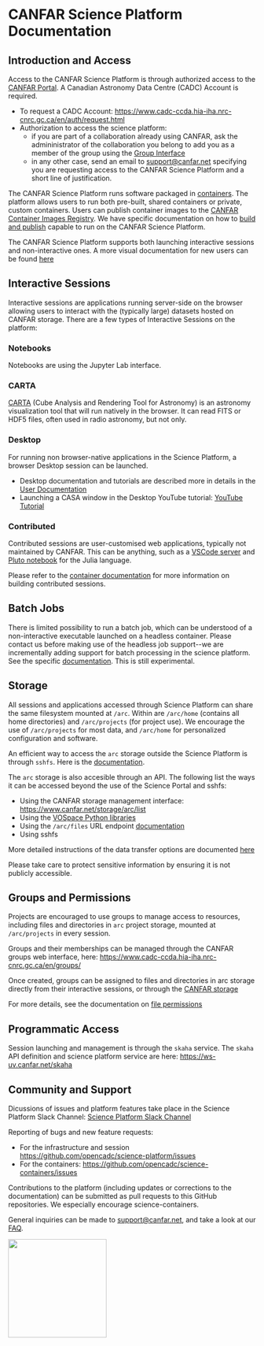 # CANFAR Science Platform Documentation

## Introduction and Access

Access to the CANFAR Science Platform is through authorized access to the [CANFAR Portal](https://www.canfar.net). A Canadian Astronomy Data Centre (CADC) Account is required.
- To request a CADC Account:  https://www.cadc-ccda.hia-iha.nrc-cnrc.gc.ca/en/auth/request.html
- Authorization to access the science platform:
  - if you are part of a collaboration already using CANFAR, ask the admininistrator of the collaboration you belong to add you as a member of the group using the [Group Interface](https://www.cadc-ccda.hia-iha.nrc-cnrc.gc.ca/en/groups/)
  - in any other case, send an email to [support@canfar.net](mailto:support@canfar.net) specifying you are requesting access to the CANFAR Science Platform and a short line of justification.

The CANFAR Science Platform runs software packaged in [containers](https://www.docker.com/resources/what-container/). The platform allows users to run both pre-built, shared containers or private, custom containers. Users can publish container images to the [CANFAR Container Images Registry](https://images.canfar.net).  We have specific documentation on how to [build and publish](containers.md) capable to run on the CANFAR Science Platform.

The CANFAR Science Platform supports both launching interactive sessions and non-interactive ones. A more visual documentation for new users can be found [here](https://canfar-scienceportal.readthedocs.io/en/latest/) 

## Interactive Sessions

Interactive sessions are applications running server-side on the browser allowing users to interact with the (typically large) datasets hosted on CANFAR storage. There are a few types of Interactive Sessions on the platform:

### Notebooks
Notebooks are using the Jupyter Lab interface.

### CARTA 
[CARTA](https://cartavis.org/) (Cube Analysis and Rendering Tool for Astronomy) is an astronomy visualization tool that will run natively in the browser. It can read FITS or HDF5 files, often used in radio astronomy, but not only.

### Desktop

For running non browser-native applications in the Science Platform, a browser Desktop session can be launched.
- Desktop documentation and tutorials are described more in details in the [User Documentation](https://canfar-scienceportal.readthedocs.io/en/latest/NewUser/LaunchDesktop.html)
- Launching a CASA window in the Desktop YouTube tutorial:  [YouTube Tutorial](https://youtu.be/GDDQ3jKbldU)

### Contributed

Contributed sessions are user-customised web applications, typically not maintained by CANFAR. This can be anything, such as a [VSCode server](https://github.com/coder/code-server) and [Pluto notebook](https://plutojl.org/) for the Julia language. 

Please refer to the [container documentation](containers.md) for more information on building contributed sessions.

## Batch Jobs

There is limited possibility to run a batch job, which can be understood of a non-interactive executable launched on a headless container. Please contact us before making use of the headless job support--we are incrementally adding support for batch processing in the science platform. See the specific [documentation](headless.md). This is still experimental.

## Storage

All sessions and applications accessed through Science Platform can share the same filesystem mounted at `/arc`. Within are `/arc/home` (contains all home directories) and `/arc/projects` (for project use).  We encourage the use of `/arc/projects` for most data, and `/arc/home` for personalized configuration and software.

An efficient way to access the `arc` storage outside the Science Platform is through `sshfs`. Here is the [documentation](https://canfar-scienceportal.readthedocs.io/en/latest/General_tools/Using_sshfs.html).

The `arc` storage is also accesible through an API. The following list the ways it can be accessed beyond the use of the Science Portal and sshfs:

- Using the CANFAR storage management interface: https://www.canfar.net/storage/arc/list
- Using the [VOSpace Python libraries](https://github.com/opencadc/vostools/tree/master/vos)
- Using the `/arc/files` URL endpoint [documentation](https://ws-uv.canfar.net/arc)
- Using sshfs

More detailed instructions of the data transfer options are documented [here](https://canfar-scienceportal.readthedocs.io/en/latest/General_tools/File_transfers.html)

Please take care to protect sensitive information by ensuring it is not publicly accessible.

## Groups and Permissions

Projects are encouraged to use groups to manage access to resources, including files and directories in `arc` project storage, mounted at `/arc/projects` in every session.

Groups and their memberships can be managed through the CANFAR groups web interface, here: https://www.cadc-ccda.hia-iha.nrc-cnrc.gc.ca/en/groups/

Once created, groups can be assigned to files and directories in arc storage directly from their interactive sessions, or through the [CANFAR storage](https://www.canfar.net/storage/arc/list)

For more details, see the documentation on [file permissions](permissions.md)

## Programmatic Access

Session launching and management is through the `skaha` service. The `skaha` API definition and science platform service are here:  https://ws-uv.canfar.net/skaha

## Community and Support

Dicussions of issues and platform features take place in the Science Platform Slack Channel: [Science Platform Slack Channel](https://cadc.slack.com/archives/C01K60U5Q87)

Reporting of bugs and new feature requests: 
- For the infrastructure and session https://github.com/opencadc/science-platform/issues
- For the containers: https://github.com/opencadc/science-containers/issues

Contributions to the platform (including updates or corrections to the documentation) can be submitted as pull requests to this GitHub repositories. We especially encourage science-containers.

General inquiries can be made to [support@canfar.net](mailto:support@canfar.net), and take a look at our [FAQ](faq.md).

[<img src="../canfar-logo.png" height="200" />](https://www.opencadc.org/scicon/)
